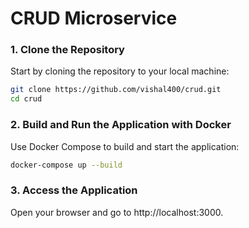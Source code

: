 # CRUD Microservice

### 1. Clone the Repository

Start by cloning the repository to your local machine:

```bash
git clone https://github.com/vishal400/crud.git
cd crud
```


### 2. Build and Run the Application with Docker
Use Docker Compose to build and start the application:

```bash
docker-compose up --build
```

### 3. Access the Application
Open your browser and go to http://localhost:3000.